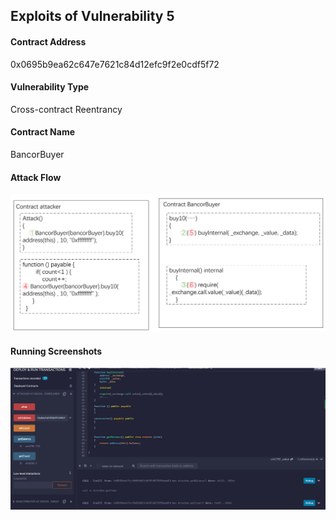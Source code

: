 ## Exploits of Vulnerability 5


#### Contract Address

0x0695b9ea62c647e7621c84d12efc9f2e0cdf5f72

#### Vulnerability Type

Cross-contract Reentrancy

#### Contract Name

BancorBuyer

#### Attack Flow

![](./ex05.png)

#### Running Screenshots

![](./run05.png)